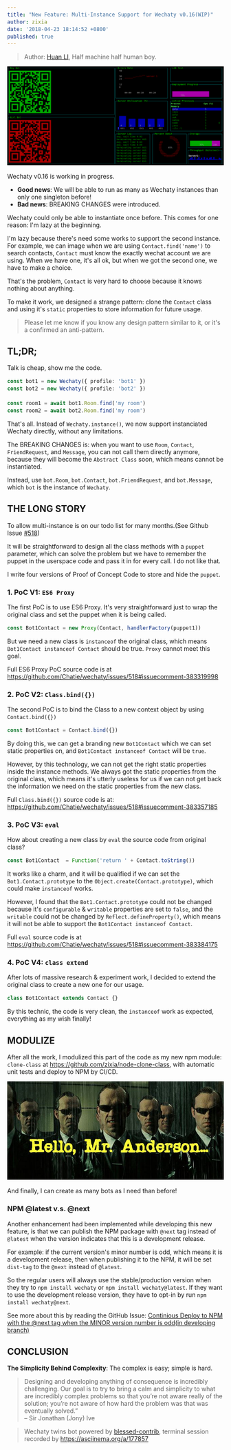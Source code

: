 ```yaml
---
title: "New Feature: Multi-Instance Support for Wechaty v0.16(WIP)"
author: zixia
date: '2018-04-23 18:14:52 +0800'
published: true
---
```


> Author: [Huan LI](https://github.com/zixia), Half machine half human boy.

![blessed twins bot](/download/2018/blessed-twins-bot.png)

Wechaty v0.16 is working in progress.

* **Good news**: We will be able to run as many as Wechaty instances than only one singleton before!
* **Bad news**: BREAKING CHANGES were introduced.


<!--more-->


Wechaty could only be able to instantiate once before. This comes for one reason: I'm lazy at the beginning.

I'm lazy because there's need some works to support the second instance. For example, we can image when we are using `Contact.find('name')` to search contacts, `Contact` must know the exactly wechat account we are using. When we have one, it's all ok, but when we got the second one, we have to make a choice.

That's the problem, `Contact` is very hard to choose because it knows nothing about anything.

To make it work, we designed a strange pattern: clone the `Contact` class and using it's `static` properties to store information for future usage.

> Please let me know if you know any design pattern similar to it, or it's a confirmed an anti-pattern.

## TL;DR;

Talk is cheap, show me the code.

```ts
const bot1 = new Wechaty({ profile: 'bot1' })
const bot2 = new Wechaty({ profile: 'bot2' })

const room1 = await bot1.Room.find('my room')
const room2 = await bot2.Room.find('my room')
```

That's all. Instead of `Wechaty.instance()`, we now support instanciated Wechaty directly, without any limitations.

The BREAKING CHANGES is: when you want to use `Room`, `Contact`, `FriendRequest`, and `Message`, you can not call them directly anymore, because they will become the `Abstract Class` soon, which means cannot be instantiated.

Instead, use `bot.Room`, `bot.Contact`, `bot.FriendRequest`, and `bot.Message`, which `bot` is the instance of `Wechaty`.

## THE LONG STORY

To allow multi-instance is on our todo list for many months.(See Github Issue [#518](https://github.com/Chatie/wechaty/issues/518))

It will be straightforward to design all the class methods with a `puppet` parameter, which can solve the problem but we have to remember the puppet in the userspace code and pass it in for every call. I do not like that.

I write four versions of Proof of Concept Code to store and hide the `puppet`.

### 1. PoC V1: `ES6 Proxy`

The first PoC is to use ES6 Proxy. It's very straightforward just to wrap the original class and set the puppet when it is being called.

```ts
const Bot1Contact = new Proxy(Contact, handlerFactory(puppet1))
```

But we need a new class is `instanceof` the original class, which means `Bot1Contact instanceof Contact` should be true. `Proxy` cannot meet this goal.

Full ES6 Proxy PoC source code is at <https://github.com/Chatie/wechaty/issues/518#issuecomment-383319998>

### 2. PoC V2: `Class.bind({})`

The second PoC is to bind the Class to a new context object by using `Contact.bind({})`

```ts
const Bot1Contact = Contact.bind({})
```

By doing this, we can get a branding new `Bot1Contact` which we can set static properties on, and `Bot1Contact instanceof Contact` will be `true`.

However, by this technology, we can not get the right static properties inside the instance methods. We always got the static properties from the original class, which means it's utterly useless for us if we can not get back the information we need on the static properties from the new class.

Full `Class.bind({})` source code is at: <https://github.com/Chatie/wechaty/issues/518#issuecomment-383357185>

### 3. PoC V3: `eval`

How about creating a new class by `eval` the source code from original class?

```ts
const Bot1Contact  = Function('return ' + Contact.toString())
```

It works like a charm, and it will be qualified if we can set the `Bot1.Contact.prototype` to the `Object.create(Contact.prototype)`, which could make `instanceof` works.

However, I found that the `Bot1.Contact.prototype` could not be changed because it's `configurable` & `writable` properties are set to `false`, and the `writable` could not be changed by `Reflect.defineProperty()`, which means it will not be able to support the `Bot1Contact instanceof Contact`.

Full `eval` source code is at <https://github.com/Chatie/wechaty/issues/518#issuecomment-383384175>

### 4. PoC V4: `class extend`

After lots of massive research & experiment work, I decided to extend the original class to create a new one for our usage. 

```ts
class Bot1Contact extends Contact {}
```

By this technic, the code is very clean, the `instanceof` work as expected, everything as my wish finally!

## MODULIZE

After all the work, I modulized this part of the code as my new npm module: `clone-class` at <https://github.com/zixia/node-clone-class>, with automatic unit tests and deploy to NPM by CI/CD.

![Hello Mr. Anderson](/download/2018/agent-smith-clone-anderson.jpg)

And finally, I can create as many bots as I need than before!

### NPM @latest v.s. @next

Another enhancement had been implemented while developing this new feature, is that we can publish the NPM package with `@next` tag instead of `@latest` when the version indicates that this is a development release.

For example: if the current version's minor number is odd, which means it is a development release, then when publishing it to the NPM, it will be set `dist-tag` to the `@next` instead of `@latest`.

So the regular users will always use the stable/production version when they try to `npm install wechaty` or `npm install wechaty@latest`. If they want to use the development release version, they have to opt-in by run `npm install wechaty@next`.

See more about this by reading the GitHub Issue: [Continious Deploy to NPM with the @next tag when the MINOR version number is odd(in developing branch)](https://github.com/Chatie/wechaty/issues/1158)

## CONCLUSION

**The Simplicity Behind Complexity**: The complex is easy; simple is hard.

> Designing and developing anything of consequence is incredibly challenging. Our goal is to try to bring a calm and simplicity to what are incredibly complex problems so that you’re not aware really of the solution; you’re not aware of how hard the problem was that was eventually solved.”  
> – Sir Jonathan (Jony) Ive

<script src="https://asciinema.org/a/177857.js" id="asciicast-177857" async></script>

> Wechaty twins bot powered by [blessed-contrib](https://github.com/yaronn/blessed-contrib/), terminal session recorded by <https://asciinema.org/a/177857>
